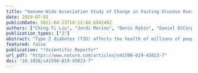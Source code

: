 ```yaml
---
title: "Genome-Wide Association Study of Change in Fasting Glucose Over Time in 13,807 Non-Diabetic European Ancestry Individuals"
date: 2019-07-01
publishDate: 2021-04-23T10:12:44.684249Z
authors: ["Ching-Ti Liu", "Jordi Merino", "Denis Rybin", "Daniel DiCorpo", "Kelly S. Benke", "Jennifer L. Bragg-Gresham", "Mickaël Canouil", "Tanguy Corre", "Harald Grallert", "Aaron Isaacs", "Zoltan Kutalik", "Jari Lahti", "Letizia Marullo", "Carola Marzi", "Laura J. Rasmussen-Torvik", "Ghislain Rocheleau", "Rico Rueedi", "Chiara Scapoli", "Niek Verweij", "Nicole Vogelzangs", "Sara M. Willems", "Loïc Yengo", "Stephan J. L. Bakker", "John Beilby", "Jennie Hui", "Eero Kajantie", "Martina Müller-Nurasyid", "Wolfgang Rathmann", "Beverley Balkau", "Sven Bergmann", "Johan G. Eriksson", "Jose C. Florez", "Philippe Froguel", "Tamara Harris", "Joseph Hung", "Alan L. James", "Maryam Kavousi", "Iva Miljkovic", "Arthur W. Musk", "Lyle J. Palmer", "Annette Peters", "Ronan Roussel", "Pim van der Harst", "Cornelia M. van Duijn", "Peter Vollenweider", "Inês Barroso", "Inga Prokopenko", "Josée Dupuis", "James B. Meigs", "Nabila Bouatia-Naji"]
publication_types: ["2"]
abstract: "Type 2 diabetes (T2D) affects the health of millions of people worldwide. The identification of genetic determinants associated with changes in glycemia over time might illuminate biological features that precede the development of T2D. Here we conducted a genome-wide association study of longitudinal fasting glucose changes in up to 13,807 non-diabetic individuals of European descent from nine cohorts. Fasting glucose change over time was defined as the slope of the line defined by multiple fasting glucose measurements obtained over up to 14 years of observation. We tested for associations of genetic variants with inverse-normal transformed fasting glucose change over time adjusting for age at baseline, sex, and principal components of genetic variation. We found no genome-wide significant association (P textless 5 × 10−8) with fasting glucose change over time. Seven loci previously associated with T2D, fasting glucose or HbA1c were nominally (P textless 0.05) associated with fasting glucose change over time. Limited power influences unambiguous interpretation, but these data suggest that genetic effects on fasting glucose change over time are likely to be small. A public version of the data provides a genomic resource to combine with future studies to evaluate shared genetic links with T2D and other metabolic risk traits."
featured: false
publication: "*Scientific Reports*"
url_pdf: "https://www.nature.com/articles/s41598-019-45823-7"
doi: "10.1038/s41598-019-45823-7"
---
```


